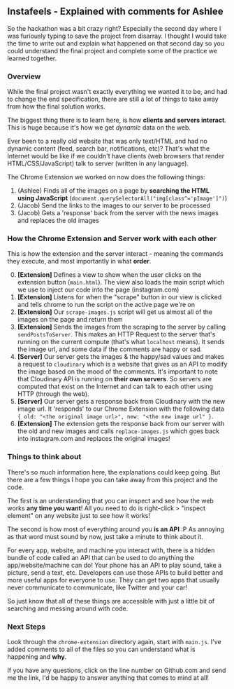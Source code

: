 ## Instafeels - Explained with comments for Ashlee

So the hackathon was a bit crazy right? Especially the second day where I was furiously typing to save the project from disarray.
I thought I would take the time to write out and explain what happened on that second day so you could understand the final project and
complete some of the practice we learned together.

### Overview

While the final project wasn't exactly everything we wanted it to be, and had to change the end specification, there are still a lot
of things to take away from how the final solution works.

The biggest thing there is to learn here, is how **clients and servers interact**. This is huge because it's how we get _dynamic_ data
on the web.

Ever been to a really old website that was only text/HTML and had no dynamic content (feed, search bar, notifications, etc)?
That's what the Internet would be like if we couldn't have clients (web browsers that render HTML/CSS/JavaScript) talk to server (written in any language).

The Chrome Extension we worked on now does the following things:

1. (Ashlee) Finds all of the images on a page by **searching the HTML using JavaScript** (`document.querySelectorAll("img[class^='pImage']")`)
2. (Jacob) Send the links to the images to our server to be processed
3. (Jacob) Gets a 'response' back from the server with the news images and replaces the old images

### How the Chrome Extension and Server work with each other

This is how the extension and the server interact - meaning the commands they execute, and most importantly in what **order**.

0. **[Extension]** Defines a view to show when the user clicks on the extension button (`main.html`). The view also loads the main script which we use to inject our code into the page (instagram.com)
1. **[Extension]** Listens for when the "scrape" button in our view is clicked and tells chrome to run the script on the active page we're on
2. **[Extension]** Our `scrape-images.js` script will get us almost all of the images on the page and return them
3. **[Extension]** Sends the images from the scraping to the server by calling `sendPostsToServer`. This makes an HTTP Request to the server that's running on the current compute (that's what `localhost` means). It sends the image url, and some data if the comments are happy or sad.
4. **[Server]** Our server gets the images & the happy/sad values and makes a request to `cloudinary` which is a website that gives us an API to modify the image based on the mood of the comments. It's important to note that Cloudinary API is running on **their own servers**. So servers are computed that exist on the Internet and can talk to each other using HTTP (through the web).
5. **[Server]** Our server gets a response back from Cloudinary with the new image url. It 'responds' to our Chrome Extension with the following data ` { old: "<the original image url>", new: "<the new image url" }`.
6. **[Extension]** The extension gets the response back from our server with the old and new images and calls `replace-images.js` which goes back into instagram.com and replaces the original images!

### Things to think about

There's so much information here, the explanations could keep going. But there are a few things I hope you can take away from this project and the code.

The first is an understanding that you can inspect and see how the web works **any time you want**! All you need to do is right-click > "inspect element" on any website just to see how it works!

The second is how most of everything around you **is an API** :P
As annoying as that word must sound by now, just take a minute to think about it.

For every app, website, and machine you interact with, there is a hidden bundle of code called an API that can be used to do anything the app/website/machine can do!
Your phone has an API to play sound, take a picture, send a text, etc. Developers can use those APIs to build better and more useful apps for everyone to use.
They can get two apps that usually never communicate to communicate, like Twitter and your car!

So just know that all of these things are accessible with just a little bit of searching and messing around with code.


### Next Steps

Look through the `chrome-extension` directory again, start with `main.js`. I've added comments to all of the files so you can understand what is happening and **why**.

If you have any questions, click on the line number on Github.com and send me the link, I'd be happy to answer anything that comes to mind at all!

